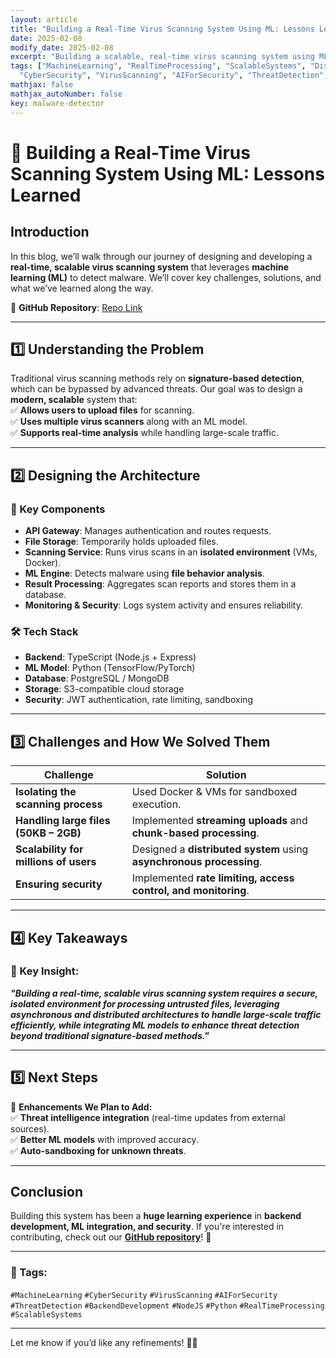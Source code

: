 ```yaml
---
layout: article
title: "Building a Real-Time Virus Scanning System Using ML: Lessons Learned"
date: 2025-02-08
modify_date: 2025-02-08
excerpt: "Building a scalable, real-time virus scanning system using ML presented unique challenges in security, performance, and architecture. In this blog, we share our journey of designing an isolated scanning process, integrating an AI-powered malware detection model, and ensuring scalability for millions of users. From handling large files to improving detection accuracy, here’s what we learned and what’s next for our project."
tags: ["MachineLearning", "RealTimeProcessing", "ScalableSystems", "DistributedComputing", "CloudSecurity", "FileScanning", "APIDesign",
  "CyberSecurity", "VirusScanning", "AIForSecurity", "ThreatDetection", "BackendDevelopment", "TypeScript", "NodeJS", "Python"]
mathjax: false
mathjax_autoNumber: false
key: malware-detector
---
```



# **🚀 Building a Real-Time Virus Scanning System Using ML: Lessons Learned**  

## **Introduction**  
In this blog, we’ll walk through our journey of designing and developing a **real-time, scalable virus scanning system** that leverages **machine learning (ML)** to detect malware. We’ll cover key challenges, solutions, and what we’ve learned along the way.  

🔗 **GitHub Repository**: [Repo Link](https://github.com/ahmed-n-abdeltwab/spyware-detector)  

---

## **1️⃣ Understanding the Problem**  
Traditional virus scanning methods rely on **signature-based detection**, which can be bypassed by advanced threats. Our goal was to design a **modern, scalable** system that:  
✅ **Allows users to upload files** for scanning.  
✅ **Uses multiple virus scanners** along with an ML model.  
✅ **Supports real-time analysis** while handling large-scale traffic.  

---

## **2️⃣ Designing the Architecture**  
### **📌 Key Components**
- **API Gateway**: Manages authentication and routes requests.  
- **File Storage**: Temporarily holds uploaded files.  
- **Scanning Service**: Runs virus scans in an **isolated environment** (VMs, Docker).  
- **ML Engine**: Detects malware using **file behavior analysis**.  
- **Result Processing**: Aggregates scan reports and stores them in a database.  
- **Monitoring & Security**: Logs system activity and ensures reliability.  

### **🛠️ Tech Stack**
- **Backend**: TypeScript (Node.js + Express)  
- **ML Model**: Python (TensorFlow/PyTorch)  
- **Database**: PostgreSQL / MongoDB  
- **Storage**: S3-compatible cloud storage  
- **Security**: JWT authentication, rate limiting, sandboxing  

---

## **3️⃣ Challenges and How We Solved Them**  
| Challenge | Solution |
|-----------|----------|
| **Isolating the scanning process** | Used Docker & VMs for sandboxed execution. |
| **Handling large files (50KB – 2GB)** | Implemented **streaming uploads** and **chunk-based processing**. |
| **Scalability for millions of users** | Designed a **distributed system** using **asynchronous processing**. |
| **Ensuring security** | Implemented **rate limiting, access control, and monitoring**. |

---

## **4️⃣ Key Takeaways**  
### **🔑 Key Insight:**  
**_"Building a real-time, scalable virus scanning system requires a secure, isolated environment for processing untrusted files, leveraging asynchronous and distributed architectures to handle large-scale traffic efficiently, while integrating ML models to enhance threat detection beyond traditional signature-based methods."_**  

---

## **5️⃣ Next Steps**  
🎯 **Enhancements We Plan to Add:**  
✅ **Threat intelligence integration** (real-time updates from external sources).  
✅ **Better ML models** with improved accuracy.  
✅ **Auto-sandboxing for unknown threats**.  

---

## **Conclusion**  
Building this system has been a **huge learning experience** in **backend development, ML integration, and security**. If you're interested in contributing, check out our **[GitHub repository](https://github.com/ahmed-n-abdeltwab/spyware-detector)**! 🚀  

---

### **🔖 Tags:**  
`#MachineLearning` `#CyberSecurity` `#VirusScanning` `#AIForSecurity` `#ThreatDetection` `#BackendDevelopment` `#NodeJS` `#Python` `#RealTimeProcessing` `#ScalableSystems`  

---

Let me know if you’d like any refinements! 🚀🔥
